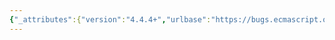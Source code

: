 ```yaml
---
{"_attributes":{"version":"4.4.4+","urlbase":"https://bugs.ecmascript.org/","maintainer":"dherman@mozilla.com"},"bug":{"bug_id":10,"creation_ts":"2011-02-09 16:26:00 -0800","short_desc":"Some tests assume some non-standard properties ('window', 'document', 'ActiveXObject') exist","delta_ts":"2011-07-06 10:29:37 -0700","product":"Test262","component":"ECMA-262 Tests","version":"unspecified","rep_platform":"PC","op_sys":"All","bug_status":"RESOLVED","resolution":"FIXED","priority":"Highest","bug_severity":"major","everconfirmed":true,"reporter":{"uid":"dfugate","name":"Dave Fugate"},"assigned_to":{"uid":"dfugate","name":"Dave Fugate"},"cc":"bruant.d","long_desc":[{"commentid":15,"comment_count":0,"who":{"uid":"dfugate","name":"Dave Fugate"},"bug_when":"2011-02-09 16:26:13 -0800","thetext":"There's a number of tests which depend upon the 'window' or 'document' web browser hosts objects being present and will fail if they're not.\n\nThis assumption is incorrect as ES5 does not specify which host objects a JavaScript implementation must support.  Furthermore, this implies we'll see many failures for console-based JavaScript interpreters."},{"commentid":24,"comment_count":1,"who":{"uid":"bruant.d","name":"David Bruant"},"bug_when":"2011-02-12 01:13:18 -0800","thetext":"Here are a couple of them (Based on Jeff Walden e-mail (https://mail.mozilla.org/pipermail/es5-discuss/2011-February/003915.html)):\n* 15.2.3.6-3-263: Assumes the global object has a 'document' property.\n* 15.2.3.6-4-354-4, 15.2.3.6-4-531-13, 15.2.3.6-4-531-4: depends on there being an object-valued \"window\" global variable.\n* 15.2.3.6-4-401: depends on there being an ActiveXObject global property\n\nThe global object doesn't have to be called \"window\" in ES5-compliant environments.\nA classic way to get the global object is to do:\nvar obj = (function(){return this;}).call();\nUsing undefined as the \"this\" argument of call makes that this evaluates to the global object. This was true in non-strict mode, this isn't anymore in strict mode for which I don't know how to retrieve the global object.\n\nIn general, I think that all tests attempting to test something on host objects should be removed. As said in ES5.1 8.6.2, \"Every object (including host objects) must implement all of the internal properties listed in Table 8.\". However, there is no constraint whatsoever in what should/should not happen with these implementation. There is at most a hope that host objects will roughly behave like native objects do, but that hope isn't testable.\n\nTest regarding 'window' or 'document' had better being in a WebIDL (http://dev.w3.org/2006/webapi/WebIDL/) or DOM test suite.\nThe ActiveXObject has never been part of any standard I'd be aware of."},{"commentid":27,"comment_count":2,"who":{"uid":"bruant.d","name":"David Bruant"},"bug_when":"2011-02-12 02:02:09 -0800","thetext":"As said here (https://mail.mozilla.org/pipermail/es5-discuss/2011-February/003920.html), to retrieve the global object in an standard and interoperable way, you can do the following:\n\nvar o = Function(\"return this\")();\n\nWorks in strict and non-strict mode as far as I can tell. Tested on FF4b11."},{"commentid":33,"comment_count":3,"who":{"uid":"dfugate","name":"Dave Fugate"},"bug_when":"2011-02-14 10:42:24 -0800","thetext":"A search on \"document.\" and \"window.\" throughout Test Center contributions shows the following:\ntest\\suite\\ietestcenter\\chapter15\\15.2\\15.2.3\\15.2.3.6\\15.2.3.6-3-150.js(33):            document.value = \"document\";\ntest\\suite\\ietestcenter\\chapter15\\15.2\\15.2.3\\15.2.3.6\\15.2.3.6-3-176.js(33):            document.writable = true;\ntest\\suite\\ietestcenter\\chapter15\\15.2\\15.2.3\\15.2.3.6\\15.2.3.6-3-229.js(32):            document.get = function () {\ntest\\suite\\ietestcenter\\chapter15\\15.2\\15.2.3\\15.2.3.6\\15.2.3.6-3-233.js(32):            get: document.getElementsByTagName\ntest\\suite\\ietestcenter\\chapter15\\15.2\\15.2.3\\15.2.3.6\\15.2.3.6-3-259.js(33):            document.set = function (value) {\ntest\\suite\\ietestcenter\\chapter15\\15.2\\15.2.3\\15.2.3.6\\15.2.3.6-3-263.js(32):            set: document.getElementsByTagName\ntest\\suite\\ietestcenter\\chapter15\\15.2\\15.2.3\\15.2.3.6\\15.2.3.6-3-44.js(34):            document.enumerable = true;\ntest\\suite\\ietestcenter\\chapter15\\15.2\\15.2.3\\15.2.3.6\\15.2.3.6-3-97.js(33):            document.configurable = true;\ntest\\suite\\ietestcenter\\chapter15\\15.2\\15.2.3\\15.2.3.6\\15.2.3.6-4-44.js(38):            delete document.foo;\ntest\\suite\\ietestcenter\\chapter15\\15.4\\15.4.4\\15.4.4.14\\15.4.4.14-1-16.js(33):            var oldLen = document.length;\ntest\\suite\\ietestcenter\\chapter15\\15.4\\15.4.4\\15.4.4.14\\15.4.4.14-2-16.js(33):            var oldLen = document.length;\ntest\\suite\\ietestcenter\\chapter15\\15.4\\15.4.4\\15.4.4.14\\15.4.4.14-9-b-i-24.js(34):            var oldLen = document.length;\ntest\\suite\\ietestcenter\\chapter15\\15.4\\15.4.4\\15.4.4.15\\15.4.4.15-1-16.js(35):            var oldLen = document.length;\ntest\\suite\\ietestcenter\\chapter15\\15.4\\15.4.4\\15.4.4.15\\15.4.4.15-2-16.js(33):            var oldLen = document.length;\ntest\\suite\\ietestcenter\\chapter15\\15.4\\15.4.4\\15.4.4.15\\15.4.4.15-8-b-i-24.js(34):            var oldLen = document.length;\n\ntest\\suite\\ietestcenter\\chapter15\\15.2\\15.2.3\\15.2.3.6\\15.2.3.6-3-151.js(33):            window.value = \"window\";\ntest\\suite\\ietestcenter\\chapter15\\15.2\\15.2.3\\15.2.3.6\\15.2.3.6-3-177.js(33):            window.writable = true;\ntest\\suite\\ietestcenter\\chapter15\\15.2\\15.2.3\\15.2.3.6\\15.2.3.6-3-230.js(32):            window.get = function () {\ntest\\suite\\ietestcenter\\chapter15\\15.2\\15.2.3\\15.2.3.6\\15.2.3.6-3-260.js(33):            window.set = function (value) {\ntest\\suite\\ietestcenter\\chapter15\\15.2\\15.2.3\\15.2.3.6\\15.2.3.6-3-45.js(35):            window.enumerable = true;\ntest\\suite\\ietestcenter\\chapter15\\15.2\\15.2.3\\15.2.3.6\\15.2.3.6-3-98.js(33):            window.configurable = true;\ntest\\suite\\ietestcenter\\chapter15\\15.2\\15.2.3\\15.2.3.6\\15.2.3.6-4-45.js(38):            delete window.foo;\ntest\\suite\\ietestcenter\\chapter15\\15.4\\15.4.4\\15.4.4.19\\15.4.4.19-5-1.js(31):    window._15_4_4_19_5_1 = true;\n\n\nDidn't look at all of them, but a number appear to be valid if they would just use the global object instead of document or window directly.  Regardless, there are no checks present which let them pass if window/document do not exist => I'm disabling them for now."},{"commentid":34,"comment_count":4,"who":{"uid":"bruant.d","name":"David Bruant"},"bug_when":"2011-02-14 13:05:56 -0800","thetext":"For the record, another solution has been provided to retrieve the global object both in strict and non-strict mode:\nhttps://mail.mozilla.org/pipermail/es5-discuss/2011-February/003925.html\n\nvar global = (\"global\", eval)(\"this\");"},{"commentid":55,"comment_count":5,"who":{"uid":"dfugate","name":"Dave Fugate"},"bug_when":"2011-02-22 11:34:25 -0800","thetext":"I've (blindly) converted all references to 'window' to 'fnGlobalObject()' and will be pushing this to Test262 soon.  That said, some tests still look fishy to me WRT their expectations on the global object:\n- 15.2.3.13-2-29.js.  Can we count on [[Extensible]]===true on the global object?  I'd hope so...\n- 15.2.3.5-4-124.js.  Changing this.configurable to a new value.  No safety checks\n- 15.2.3.5-4-177.js.  Very real chance this this.value already exists.  No safety checks\n- 15.2.3.5-4-203.js.  Adding this.writable\n- 15.2.3.5-4-256.js.  Adding this.get\n- 15.2.3.5-4-291.js.  Adding this.set\n- 15.2.3.5-4-71.js.  Adding this.enumerable\n- 15.2.3.6-3-151.js.  Adding this.value\n- 15.2.3.6-3-177.js.  Adding this.writable\n- 15.2.3.6-3-230.js.  Adding this.get\n- 15.2.3.6-3-260.js.  Adding this.set\n- 15.2.3.6-3-45.js.  Adding this.enumerable\n- 15.2.3.6-3-98.js.  Adding this.configurable\n- 15.2.3.6-4-354-4.js.  Adding this.property\n- 15.2.3.6-4-354-8.js.  Adding this.prop\n- 15.2.3.6-4-45.js.  Adding this.foo\n- 15.2.3.6-4-531-13.js.  Adding this[0]\n- 15.2.3.6-4-531-4.js.  Adding this.property\n- 15.2.3.7-2-18.js.  Adding this.prop\n- 15.2.3.7-5-b-137.js.  Adding this.value\n- 15.2.3.7-5-b-163.js.  Adding this.writable\n- 15.2.3.7-5-b-216.js.  Adding this.get\n- 15.2.3.7-5-b-31.js. Adding this.enumerable\n- 15.2.3.7-5-b-84.js.  Adding this.configurable\n- 15.2.3.7-6-a-24.js.  Adding this.prop\n- 15.3.4.5-2-17.js.  DEFINITELY NEEDS TO BE REWRITTEN. DEPENDENT UPON window.alert!\n- 15.4.3.2-1-15.js.  Can the global object be of Array type?  I don't think so...\n- 15.4.4.16-2-16.js.  DEFINITELY INVALID.  Depends on this.document\n- 15.4.4.16-5-8.js.  DEFINITELY INVALID. Depends on this.alert\n- 15.4.4.17-2-16.js.  DEFINITELY INVALID.  Depends on this.document\n- 15.4.4.17-5-8.js.  DEFINITELY INVALID.  Depends on this.alert\n- 15.4.4.18-2-16.js.  DEFINITELY INVALID.  Depends on this.document\n- 15.4.4.18-5-8.js.  DEFINITELY INVALID.  Depends on this.alert\n- 15.4.4.19-2-16.js.  DEFINITELY INVALID.  Depends on this.document\n- 15.4.4.20-2-16.js.  DEFINITELY INVALID.  Depends on this.document\n- 15.4.4.20-5-8.js.  DEFINITELY INVALID.  Depends on this.alert\n- 15.4.4.21-2-16.js.  DEFINITELY INVALID.  Depends on this.document\n- 15.4.4.22-2-16.js.  DEFINITELY INVALID.  Depends on this.document"},{"commentid":57,"comment_count":6,"who":{"uid":"dfugate","name":"Dave Fugate"},"bug_when":"2011-02-22 11:35:21 -0800"},{"commentid":58,"comment_count":7,"who":{"uid":"bruant.d","name":"David Bruant"},"bug_when":"2011-02-22 12:58:42 -0800","thetext":"(In reply to comment #5)\n> I've (blindly) converted all references to 'window' to 'fnGlobalObject()' and\n> will be pushing this to Test262 soon.  That said, some tests still look fishy\n> to me WRT their expectations on the global object:\n> - 15.2.3.13-2-29.js.  Can we count on [[Extensible]]===true on the global\n> object?  I'd hope so...\nI haven't found this test. Where is it?\nOtherwise, ES5.1, section 15 Standard Built-in ECMAScript Objects, \"Unless specified otherwise, the [[Extensible]] internal property of a built-in object initially has the value true.\"\nIn the section dealing with the global object (15.1), nothing is specified te negate this.\n\n> - 15.2.3.5-4-124.js.  Changing this.configurable to a new value.  No safety\n> checks\n> - 15.2.3.5-4-177.js.  Very real chance this this.value already exists.  No\n> safety checks\n> - 15.2.3.5-4-203.js.  Adding this.writable\n> - 15.2.3.5-4-256.js.  Adding this.get\n> - 15.2.3.5-4-291.js.  Adding this.set\n> - 15.2.3.5-4-71.js.  Adding this.enumerable\nI haven't been able to find these tests either\n\n> - 15.2.3.6-3-151.js.  Adding this.value\n> - 15.2.3.6-3-177.js.  Adding this.writable\n> - 15.2.3.6-3-230.js.  Adding this.get\n> - 15.2.3.6-3-260.js.  Adding this.set\n> - 15.2.3.6-3-45.js.  Adding this.enumerable\n> - 15.2.3.6-3-98.js.  Adding this.configurable\n> - 15.2.3.6-4-354-4.js.  Adding this.property\n> - 15.2.3.6-4-354-8.js.  Adding this.prop\n> - 15.2.3.6-4-45.js.  Adding this.foo\n> - 15.2.3.6-4-531-13.js.  Adding this[0]\n> - 15.2.3.6-4-531-4.js.  Adding this.property\n> - 15.2.3.7-2-18.js.  Adding this.prop\n> - 15.2.3.7-5-b-137.js.  Adding this.value\n> - 15.2.3.7-5-b-163.js.  Adding this.writable\n> - 15.2.3.7-5-b-216.js.  Adding this.get\n> - 15.2.3.7-5-b-31.js. Adding this.enumerable\n> - 15.2.3.7-5-b-84.js.  Adding this.configurable\n> - 15.2.3.7-6-a-24.js.  Adding this.prop\n> - 15.3.4.5-2-17.js.  DEFINITELY NEEDS TO BE REWRITTEN. DEPENDENT UPON\n> window.alert!\n> - 15.4.3.2-1-15.js.  Can the global object be of Array type?  I don't think\n> so...\nWhat do you mean by \"Array type\"?\n- Since the global object is an object, typeof globalObject === \"object\" stands as a language invariant (it could actually be a test to add).\n- Based on what is written in 15.1 \"The values of the [[Prototype]] and [[Class]] internal properties of the global object are implementation-dependent.\", we could imagine an implementation in which: [[Class]] be equal to \"Array\" which would make that \"Array.isArray(globalObject) === true\" and [[Prototype]] could be the native Array.prototype object which would make that \"globalObject instanceOf Array === true\".\n\nSo, my answer to your question is: yes, it could be of \"Array type\", but that's implementation-dependent so that shouldn't be considered in a test.\n\nI cannot find most of the tests you mention. Are they under \"/test/suite/ietestcenter/\"?"},{"commentid":59,"comment_count":8,"who":{"uid":"dfugate","name":"Dave Fugate"},"bug_when":"2011-02-22 13:17:18 -0800","thetext":"The tests below currently absent from Test262 haven't gone through our internal process around releasing sources publically yet.  I'm working on this now so it should happen soon. Of course the invalid tests identified below will not make the cut for Test262:)"},{"commentid":73,"comment_count":9,"who":{"uid":"dfugate","name":"Dave Fugate"},"bug_when":"2011-02-28 13:25:48 -0800","thetext":"All tests identified as having direct references to 'window' have either been updated to use a global object helper function or removed outright.  If you notice anything I've inadvertantly missed, please reopen this bug or a file a new one.  Thanks!"},{"commentid":244,"comment_count":10,"who":{"uid":"bruant.d","name":"David Bruant"},"bug_when":"2011-06-30 08:45:40 -0700","thetext":"Reopening because test 15.2.3.6-4-401 (http://hg.ecmascript.org/tests/test262/file/93d928736a0d/test/suite/ietestcenter/chapter15/15.2/15.2.3/15.2.3.6/15.2.3.6-4-401.js) is in the test suite and shouldn't.\nActiveXObject is an IE-specific feature. Not part of any standard I know especially not ECMAScript"},{"commentid":245,"comment_count":11,"who":{"uid":"dfugate","name":"Dave Fugate"},"bug_when":"2011-06-30 09:06:57 -0700","thetext":"Looks like one of our internal tests slipped into IE Test Center/test262 by mistake.  Removed from Hg a few minutes ago.\n\nDouble-checked that we're still good on 'window' and 'document', but I'm going to leave this bug open for the time being."},{"commentid":246,"comment_count":12,"who":{"uid":"dfugate","name":"Dave Fugate"},"bug_when":"2011-06-30 13:16:52 -0700","thetext":"Test has been removed from the live website now as well.  Thanks for spotting this David!"},{"commentid":266,"comment_count":13,"who":{"uid":"dfugate","name":"Dave Fugate"},"bug_when":"2011-07-06 10:29:37 -0700","thetext":"Closing hopefully for the last time.\n\nWe now have a small tool at tools/misc/InvalidTestDetector.py which should help catch many of these types of problems in the future."}]}}
---
```

